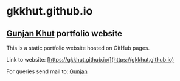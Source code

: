 # gkkhut.github.io
## [Gunjan Khut](https://gkkhut.github.io) portfolio website

This is a static portfolio website hosted on GitHub pages. 

Link to website: [https://gkkhut.github.io/](https://gkkhut.github.io)

For queries send mail to: [Gunjan](mailto:gunjan.khut92@gmail.com)
